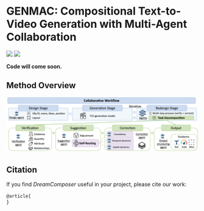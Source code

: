 # GENMAC: Compositional Text-to-Video Generation with Multi-Agent Collaboration

<a href='https://karine-h.github.io/GenMAC/'><img src='https://img.shields.io/badge/Project-Page-Green'></a>
<a href=''><img src='https://img.shields.io/badge/T2I--CompBench-Arxiv-red'></a> 

**Code will come soon.**

## Method Overview
![](assets/pipeline.png)

## Citation
If you find _DreamComposer_ useful in your project, please cite our work:
```
@article{
}
```
